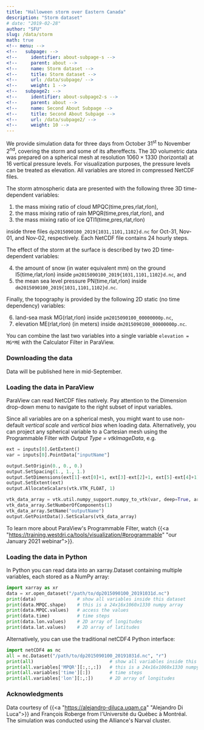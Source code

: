 ```yaml
---
title: "Halloween storm over Eastern Canada"
description: "Storm dataset"
# date: "2019-02-28"
author: "SFU"
slug: /data/storm
math: true
<!-- menu: -->
<!--   subpage: -->
<!--     identifier: about-subpage-s -->
<!--     parent: about -->
<!--     name: Storm dataset -->
<!--     title: Storm dataset -->
<!--     url: /data/subpage/ -->
<!--     weight: 1 -->
<!--   subpage2: -->
<!--     identifier: about-subpage2-s -->
<!--     parent: about -->
<!--     name: Second About Subpage -->
<!--     title: Second About Subpage -->
<!--     url: /data/subpage2/ -->
<!--     weight: 10 -->
---
```


<!-- time, pres, rlat, rlon -->
<!--         time = UNLIMITED ; // (24 currently) -->
<!--         pres = 16 ; -->

We provide simulation data for three days from October 31<sup>st</sup> to November 2<sup>nd</sup>, covering
the storm and some of its aftereffects. The 3D volumetric data was prepared on a spherical mesh at resolution
$1060\times 1330$ (horizontal) at 16 vertical pressure levels. For visualization purposes, the pressure levels
can be treated as elevation. All variables are stored in compressed NetCDF files.

The storm atmospheric data are presented with the following three 3D time-dependent variables:

1. the mass mixing ratio of cloud MPQC(time,pres,rlat,rlon),
2. the mass mixing ratio of rain MPQR(time,pres,rlat,rlon), and
3. the mass mixing ratio of ice QTI1(time,pres,rlat,rlon)

inside three files `dp2015090100_2019{1031,1101,1102}d.nc` for Oct-31, Nov-01, and Nov-02, respectively. Each
NetCDF file contains 24 hourly steps.

The effect of the storm at the surface is described by two 2D time-dependent variables:

4. the amount of snow (in water equivalent mm) on the ground I5(time,rlat,rlon) inside
   `pm2015090100_2019{1031,1101,1102}d.nc`, and
5. the mean sea level pressure PN(time,rlat,rlon) inside `dm2015090100_2019{1031,1101,1102}d.nc`.

Finally, the topography is provided by the following 2D static (no time dependency) variables:

6. land-sea mask MG(rlat,rlon) inside `pm2015090100_00000000p.nc`,
7. elevation ME(rlat,rlon) (in meters) inside `dm2015090100_00000000p.nc`.

You can combine the last two variables into a single variable `elevation = MG*ME` with the Calculator Filter
in ParaView.

<!-- in a file `topo.pvd` on a Cartesian mesh -->








<!-- for f in contestData/*; do -->
<!--     ln -s $f ${f/contestData\//} -->
<!-- done -->







### Downloading the data

Data will be published here in mid-September.

<!-- ~/visualizeThis/website/hidden/current.md -->






### Loading the data in ParaView

ParaView can read NetCDF files natively. Pay attention to the Dimension drop-down menu to navigate to the
right subset of input variables.

Since all variables are on a spherical mesh, you might want to use non-default *vertical scale* and *vertical
bias* when loading data. Alternatively, you can project any spherical variable to a Cartesian mesh using the
Programmable Filter with *Output Type = vtkImageData*, e.g.

```py
ext = inputs[0].GetExtent()
var = inputs[0].PointData["inputName"]

output.SetOrigin(0., 0., 0.)
output.SetSpacing(1., 1., 1.)
output.SetDimensions(ext[1]-ext[0]+1, ext[3]-ext[2]+1, ext[5]-ext[4]+1)
output.SetExtent(ext)
output.AllocateScalars(vtk.VTK_FLOAT, 1)

vtk_data_array = vtk.util.numpy_support.numpy_to_vtk(var, deep=True, array_type=vtk.VTK_FLOAT)
vtk_data_array.SetNumberOfComponents(1)
vtk_data_array.SetName("outputName")
output.GetPointData().SetScalars(vtk_data_array)
```

To learn more about ParaView's Programmable Filter, watch
{{<a "https://training.westdri.ca/tools/visualization/#programmable" "our January 2021 webinar">}}.


### Loading the data in Python

In Python you can read data into an xarray.Dataset containing multiple variables, each stored as a NumPy
array:

```py
import xarray as xr
data = xr.open_dataset("/path/to/dp2015090100_20191031d.nc")
print(data)               # show all variables inside this dataset
print(data.MPQC.shape)    # this is a 24x16x1060x1330 numpy array
print(data.MPQC.values)   # access the values
print(data.time)          # time steps
print(data.lon.values)    # 2D array of longitudes
print(data.lat.values)    # 2D array of latitudes
```

Alternatively, you can use the traditional netCDF4 Python interface:

```py
import netCDF4 as nc
all = nc.Dataset("/path/to/dp2015090100_20191031d.nc", "r")
print(all)                            # show all variables inside this dataset
print(all.variables['MPQR'][:,:,:])   # this is a 24x16x1060x1330 numpy array
print(all.variables['time'][:])       # time steps
print(all.variables['lon'][:,:])      # 2D array of longitudes
```

<!-- ### References -->

<!-- 1. M. H. Shahnas, W. R. Peltier, Z. Wu, R. Wentzcovitch (2011): [The high pressure electronic spin transition in iron: potential impacts upon mantle mixing](http://dx.doi.org/10.1029/2010JB007965). J. Geophys. Res. **116**, B08205 -->
<!-- 1. M. H. Shahnas, R. N. Pysklywec, and D. A. Yuen (2016): [Spawning superplumes from the midmantle: The impact of spin transitions in the mantle](https://doi.org/10.1002/2016GC006509). Geochemistry, Geophysics, Geosystems **17**, 4051-4063 -->
<!-- 1. M. H. Shahnas, D. A. Yuen, R.N. Pysklywec (2017): [Mid-mantle heterogeneities and iron spin transition in the lower mantle: Implications for mid-mantle slab stagnation](http://dx.doi.org/10.1016/j.epsl.2016.10.052). Earth and Planetary Science Letters **458**, 293–304 -->
<!-- 1. [Researcher's page](http://www.atmosp.physics.utoronto.ca/~shahnas/htmls/Research.htm) at the University of Toronto -->

### Acknowledgments

Data courtesy of {{<a "https://alejandro-diluca.uqam.ca" "Alejandro Di Luca">}} and François Roberge from
l'Université du Québec à Montréal. The simulation was conducted using the Alliance's Narval cluster.

<!-- Data storage services provided by Cedar team at Simon Fraser University, Canada. -->



<!-- {{<a "link" "text">}} -->

